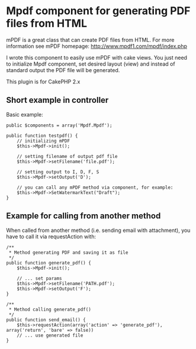 # Mpdf component for generating PDF files from HTML

mPDF is a great class that can create PDF files from HTML. For more information see mPDF homepage: http://www.mpdf1.com/mpdf/index.php

I wrote this component to easily use mPDF with cake views. You just need to initialize Mpdf component, set desired layout (view) and instead of standard output the PDF file will be generated.

This plugin is for CakePHP 2.x

## Short example in controller

Basic example:

    public $components = array('Mpdf.Mpdf');

    public function testpdf() {
        // initializing mPDF
        $this->Mpdf->init();

        // setting filename of output pdf file
        $this->Mpdf->setFilename('file.pdf');

        // setting output to I, D, F, S
        $this->Mpdf->setOutput('D');

        // you can call any mPDF method via component, for example:
        $this->Mpdf->SetWatermarkText("Draft");
    }

## Example for calling from another method

When called from another method (i.e. sending email with attachment), you have to call it via requestAction with:

    /**
     * Method generating PDF and saving it as file
     */
    public function generate_pdf() {
        $this->Mpdf->init();

        // ... set params
        $this->Mpdf->setFilename('PATH.pdf');
        $this->Mpdf->setOutput('F');
    }

    /**
     * Method calling generate_pdf()
     */
    public function send_email() {
        $this->requestAction(array('action' => 'generate_pdf'), array('return', 'bare' => false))
        // ... use generated file
    }